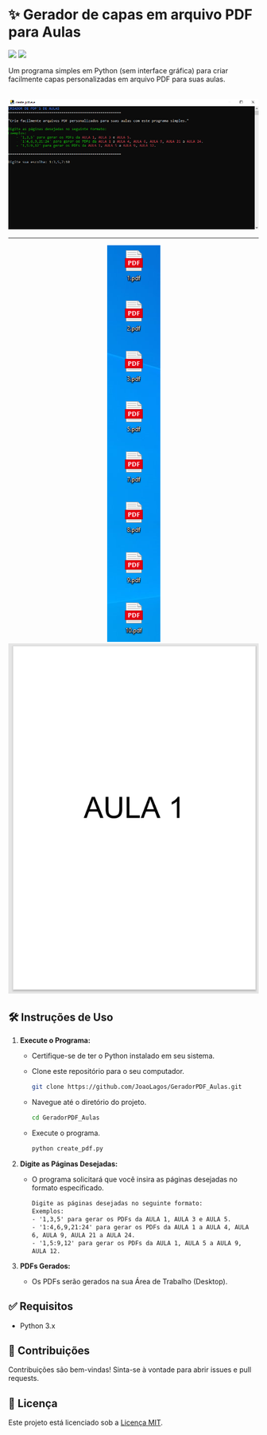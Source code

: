 # ✨  Gerador de capas em arquivo PDF para Aulas

<p align="left">
    <img src="https://img.shields.io/badge/Status-Conclu%C3%ADdo-brightgreen?style=for-the-badge"/>
    <!-- <img src="https://img.shields.io/badge/Status-Em%20Desenvolvimento-orange?style=for-the-badge"/> -->
    <img src="https://img.shields.io/github/license/JoaoLagos/GeradorPDF_Aulas?color=blue&style=for-the-badge"/>
</p>

Um programa simples em Python (sem interface gráfica) para criar facilmente capas personalizadas em arquivo PDF para suas aulas.

<br>
<div style="display: inline_block; text-align: center;">
    <img src="./assets/photo1.png" alt="Photo 1">
    <hr>
    <img src="./assets/photo2.png" alt="Photo 2">
    <img src="./assets/photo3.png" alt="Photo 3">
</div>


##  :hammer_and_wrench: Instruções de Uso

1. **Execute o Programa:**
   - Certifique-se de ter o Python instalado em seu sistema.
   - Clone este repositório para o seu computador.

     ```bash
     git clone https://github.com/JoaoLagos/GeradorPDF_Aulas.git
     ```

   - Navegue até o diretório do projeto.

     ```bash
     cd GeradorPDF_Aulas
     ```

   - Execute o programa.

     ```bash
     python create_pdf.py
     ```

2. **Digite as Páginas Desejadas:**
   - O programa solicitará que você insira as páginas desejadas no formato especificado.

     ```
     Digite as páginas desejadas no seguinte formato:
     Exemplos:
     - '1,3,5' para gerar os PDFs da AULA 1, AULA 3 e AULA 5.
     - '1:4,6,9,21:24' para gerar os PDFs da AULA 1 a AULA 4, AULA 6, AULA 9, AULA 21 a AULA 24.
     - '1,5:9,12' para gerar os PDFs da AULA 1, AULA 5 a AULA 9, AULA 12.
     ```

3. **PDFs Gerados:**
   - Os PDFs serão gerados na sua Área de Trabalho (Desktop).

## :white_check_mark: Requisitos

- Python 3.x

## :handshake: Contribuições

Contribuições são bem-vindas! Sinta-se à vontade para abrir issues e pull requests.

## :memo: Licença

Este projeto está licenciado sob a [Licença MIT](LICENSE).
